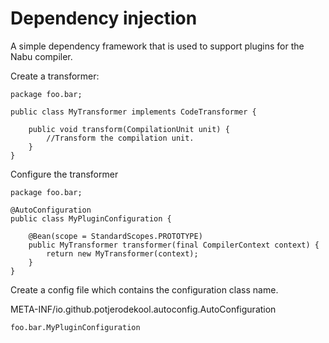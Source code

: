 # Dependency injection

A simple dependency framework
that is used to support plugins for the Nabu compiler.

Create a transformer:
    
    package foo.bar;

    public class MyTransformer implements CodeTransformer {
    
        public void transform(CompilationUnit unit) {
            //Transform the compilation unit.
        }
    }

Configure the transformer

    package foo.bar;

    @AutoConfiguration
    public class MyPluginConfiguration {

        @Bean(scope = StandardScopes.PROTOTYPE)
        public MyTransformer transformer(final CompilerContext context) {
            return new MyTransformer(context);
        }
    }

Create a config file which contains the configuration class name. 

META-INF/io.github.potjerodekool.autoconfig.AutoConfiguration

    foo.bar.MyPluginConfiguration